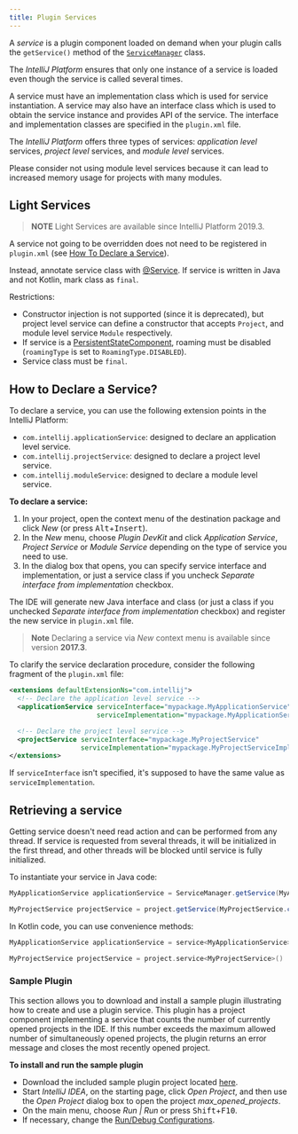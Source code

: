 ```yaml
---
title: Plugin Services
---
```

<!-- Copyright 2000-2020 JetBrains s.r.o. and other contributors. Use of this source code is governed by the Apache 2.0 license that can be found in the LICENSE file. -->

A _service_ is a plugin component loaded on demand when your plugin calls the `getService()` method of the [`ServiceManager`](upsource:///platform/core-api/src/com/intellij/openapi/components/ServiceManager.java) class.

The *IntelliJ Platform* ensures that only one instance of a service is loaded even though the service is called several times.

A service must have an implementation class which is used for service instantiation. 
A service may also have an interface class which is used to obtain the service instance and provides API of the service. The interface and implementation classes are specified in the `plugin.xml` file.

The *IntelliJ Platform* offers three types of services: _application level_ services, _project level_ services, and _module level_ services.

Please consider not using module level services because it can lead to increased memory usage for projects with many modules.

## Light Services

> **NOTE** Light Services are available since IntelliJ Platform 2019.3.

A service not going to be overridden does not need to be registered in `plugin.xml` (see [How To Declare a Service](#how-to-declare-a-service)).

Instead, annotate service class with [@Service](upsource:///platform/core-api/src/com/intellij/openapi/components/Service.java). If service is written in Java and not Kotlin, mark class as `final`.
 
Restrictions:

* Constructor injection is not supported (since it is deprecated), but project level service can define a constructor that accepts `Project`, and module level service `Module` respectively.
* If service is a [PersistentStateComponent](/basics/persisting_state_of_components.md), roaming must be disabled (`roamingType` is set to `RoamingType.DISABLED`).
* Service class must be `final`.

## How to Declare a Service?

To declare a service, you can use the following extension points in the IntelliJ Platform:

* `com.intellij.applicationService`: designed to declare an application level service.
* `com.intellij.projectService`: designed to declare a project level service.
* `com.intellij.moduleService`: designed to declare a module level service.

**To declare a service:**

1. In your project, open the context menu of the destination package and click *New* (or press <kbd>Alt</kbd>+<kbd>Insert</kbd>).
2. In the *New* menu, choose *Plugin DevKit* and click *Application Service*, *Project Service* or *Module Service* depending on the type of service you need to use.
3. In the dialog box that opens, you can specify service interface and implementation, or just a service class if you uncheck *Separate interface from implementation* checkbox.

The IDE will generate new Java interface and class (or just a class if you unchecked *Separate interface from implementation* checkbox) and register the new service in `plugin.xml` file.

> **Note** Declaring a service via *New* context menu is available since version **2017.3**.


To clarify the service declaration procedure, consider the following fragment of the `plugin.xml` file:

```xml
<extensions defaultExtensionNs="com.intellij">
  <!-- Declare the application level service -->
  <applicationService serviceInterface="mypackage.MyApplicationService" 
                      serviceImplementation="mypackage.MyApplicationServiceImpl" />

  <!-- Declare the project level service -->
  <projectService serviceInterface="mypackage.MyProjectService" 
                  serviceImplementation="mypackage.MyProjectServiceImpl" />
</extensions>
```

If `serviceInterface` isn't specified, it's supposed to have the same value as `serviceImplementation`.

## Retrieving a service

Getting service doesn't need read action and can be performed from any thread. If service is requested from several threads, it will be initialized in the first thread, and other threads will be blocked until service is fully initialized. 

To instantiate your service in Java code:

```java
MyApplicationService applicationService = ServiceManager.getService(MyApplicationService.class);

MyProjectService projectService = project.getService(MyProjectService.class)
```

In Kotlin code, you can use convenience methods:
```kotlin
MyApplicationService applicationService = service<MyApplicationService>()

MyProjectService projectService = project.service<MyProjectService>()
```

### Sample Plugin

This section allows you to download and install a sample plugin illustrating how to create and use a plugin service. This plugin has a project component implementing a service that counts the number of currently opened projects in the IDE. If this number exceeds the maximum allowed number of simultaneously opened projects, the plugin returns an error message and closes the most recently opened project.

<!-- TODO Replace with other plugin URL when available-->

**To install and run the sample plugin**

* Download the included sample plugin project located [here](https://github.com/JetBrains/intellij-sdk-docs/tree/master/code_samples/max_opened_projects).
* Start *IntelliJ IDEA*, on the starting page, click *Open Project*, and then use the *Open Project* dialog box to open the project *max_opened_projects*.
* On the main menu, choose *Run \| Run* or press <kbd>Shift</kbd>+<kbd>F10</kbd>.
* If necessary, change the [Run/Debug Configurations](https://www.jetbrains.com/help/idea/run-debug-configuration-plugin.html).
